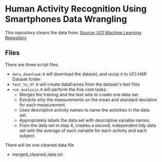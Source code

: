# **Human Activity Recognition Using Smartphones Data Wrangling**

This repository cleans the data from:
[Source: UCI Machine Learning Repository](http://archive.ics.uci.edu/ml/datasets/Human+Activity+Recognition+Using+Smartphones)


## Files

There are three script files.

 - `data_download.R` will download the dataset, and unzip it to UCI HAR Dataset folder
 - `text_to_df.R` will create dataframes from the dataset's text files
 - `run_analysis.R` will perform the five core tasks:
	 - Merges the training and the test sets to create one data set.
	 - Extracts only the measurements on the mean and standard deviation for each measurement.
	 - Uses descriptive activity names to name the activities in the data set.
	 - Appropriately labels the data set with descriptive variable names.
	 - From the data set in step 4, creates a second, independent tidy data set with the average of each variable for each activity and each subject.

There will be one cleaned data file

 - merged_cleaned_data.txt
